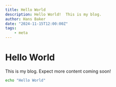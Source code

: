 ```yaml
---
title: Hello World
description: Hello World!  This is my blog.
author: Hans Baker
date: "2024-11-15T12:00:00Z"
tags:
    - meta
---
```


# Hello World

This is my blog.  Expect more content coming soon!

```bash
echo "Hello World"
```
